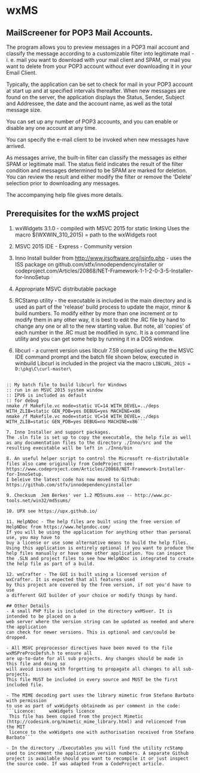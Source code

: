 # wxMS
## MailScreener for POP3 Mail Accounts.
The program allows you to preview messages in a POP3 mail account and classify the message according to a customizable filter into legitimate mail - i. e. mail you want to download with your  mail client and SPAM, or mail you want to delete from your POP3 account without ever downloading it in your Email Client.

Typically, the application can be set to check for mail in your POP3 account at start up and at specified intervals thereafter. When new messages are found on the server, the application displays the Status, Sender, Subject and Addressee, the date and the account name, as well as the total message size.

You can set up any number of POP3 accounts, and you can enable or disable any one account at any time.

You can specify the e-mail client to be invoked when new messages have arrived.

As messages arrive, the built-in filter can classify the messages as either SPAM or legitimate mail. The status field indicates the result of the filter condition and messages determined to be SPAM are marked for deletion. You can review the result and either modify the filter or remove the 'Delete'  selection prior to downloading any messages.

The accompanying help file gives more details.

## Prerequisites for the wxMS project

1. wxWidgets 3.1.0 - compiled with MSVC 2015 for static linking
	Uses the macro $(WXWIN_310_2015) = path to the wxWidgets root

2. MSVC 2015 IDE - Express - Community version

3. Inno Install builder from http://www.jrsoftware.org/isinfo.php - uses the ISS package 
	on github.com/stfx/innodependencyinstaller or 
	codeproject.com/Articles/20868/NET-Framework-1-1-2-0-3-5-Installer-for-InnoSetup

4. Appropriate MSVC distributable package

5. RCStamp utility - the executable is included in the main directory 
and is used as part of the 'release' build process to update the 
major, minor & build numbers. To modify either by more than one increment or to modify them in any other way, it is best to edit the .RC 
file by hand to change any one or all to the new starting value. But note, all 'copies' of each number in the .RC must be modified in sync.
It is a command line utility and you can get some help by running it in a DOS window.

6. libcurl - a current version uses libculr 7.59 compiled using the the MSVC IDE command 
prompt and the batch file shown below, executed in winbuild
Libcurl is included in the project via the macro `LIBCURL_2015 = D:\pkg\C\curl-master\`
```where D:\pkg\C\curl-master\ is the main libcurl directory

:: My batch file to build libcurl for Windows
:: run in an MSVC 2015 system window
:: IPV6 is included as default
:: for debug
nmake /f Makefile.vc mode=static VC=14 WITH_DEVEL=../deps WITH_ZLIB=static GEN_PDB=yes DEBUG=yes MACHINE=x86
nmake /f Makefile.vc mode=static VC=14 WITH_DEVEL=../deps WITH_ZLIB=static GEN_PDB=yes DEBUG=no MACHINE=x86```

7. Inno Installer and support packages.
The .sln file is set up to copy the executable, the help file as well as any documentation files to the directory ./Inno/src and the resulting executable will be left in ./Inno/bin

8. An useful helper script to control the Microsoft re-distributable files also came originally from CodeProject see: https://www.codeproject.com/Articles/20868/NET-Framework-Installer-for-InnoSetup.
I beleive the latest code has now moved to Github: https://github.com/stfx/innodependencyinstaller

9. Checksum  Jem Berkes' ver 1.2 MD5sums.exe -- http://www.pc-tools.net/win32/md5sums/

10. UPX see https://upx.github.io/

11. HelpNDoc - The help files are built using the free version of HelpNDoc from https://www.helpndoc.com/
If you will be using the application for anything other than personal use, you may have to
buy a license or use some alternative means to build the help files. Using this application is entirely optional if you want to produce the help files manually or have some other application. You can inspect the .SLN and project files to see how HelpNDoc is integrated to create the help file as part of a build.

12. wxCrafter - The GUI is built using a licensed version of wxCrafter. It is expected that all features used
by this project are covered by the free version, if not you'd have to use 
a different GUI builder of your choice or modify things by hand.

## Other Details
- A small PHP file is included in the directory wxMSver. It is intended to be placed on a 
web server where the version string can be updated as needed and where the application
can check for newer versions. This is optional and can/could be dropped.

- All MSVC preprocessor directives have been moved to the file wxMSPreProcDefsh.h to ensure all 
are up-to-date for all sub projects. Any changes should be made in this file and doing so
will avoid issues with forgetting to propagate all changes to all sub-projects.
This file MUST be included in every source and MUST be the first included file.

- The MIME decoding part uses the library mimetic from Stefano Barbato with permission
to use as part of wxWidgets obtainedm as per comment in the code:
```Licence:     wxWidgets licence
 This file has been copied from the project Mimetic  
(http://codesink.org/mimetic_mime_library.html) and relicenced from the MIT
 licence to the wxWidgets one with authorisation received from Stefano Barbato```
 
- In the directory ./Executables you will find the utility rcStamp used to increment the application version numbers. A separate Github project is available should you want to recompile it or just inspect the source code. If was adapted from a CodeProject article.